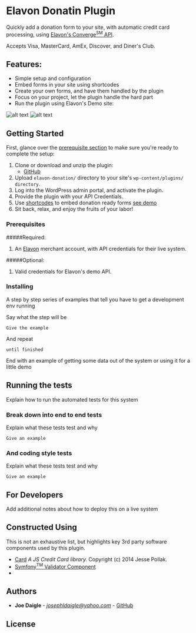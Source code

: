 # Elavon Donatin Plugin

Quickly add a donation form to your site, with automatic credit card processing, using [Elavon's Converge<sup>SM</sup> API](https://www.elavon.com/converge.html).

Accepts Visa, MasterCard, AmEx, Discover, and Diner's Club.
 
## Features:
* Simple setup and configuration
* Embed forms in your site using shortcodes
* Create your own forms, and have them handled by the plugin
* Focus on your project, let the plugin handle the hard part
* Run the plugin using Elavon's Demo site:

![alt text](https://drive.google.com/uc?id=1QCewn05Fp8N2oBkGZMCSGBlmteFub0AU)
![alt text](https://drive.google.com/uc?id=1DeM7EMNGQkgSylvvTiat_cZWAYRB4ub1)

## Getting Started
First, glance over the [prerequisite section](#prereqs) to make sure you're ready to complete the setup:
1. Clone or download and unzip the plugin:
    * [GitHub](https://github.com/josephldaigle/elavon-donation.git)
2. Upload `elavon-donation/` directory to your site's `wp-content/plugins/ directory`.
2. Log into the WordPress admin portal, and activate the plugin.
3. Provide the plugin with your API Credentials.
4. Use [shortcodes](https://codex.wordpress.org/shortcode) to embed donation ready forms [see demo](https://jessepollak.github.io/card/) 
5. Sit back, relax, and enjoy the fruits of your labor!

### Prerequisites<a name="prereqs"></a>

#####Required:
1. An [Elavon](https://www.elavon.com/index.html) merchant account, with API credentials for their live system.

#####Optional:
1. Valid credentials for Elavon's demo API.


### Installing

A step by step series of examples that tell you have to get a development env running

Say what the step will be

```
Give the example
```

And repeat

```
until finished
```

End with an example of getting some data out of the system or using it for a little demo

## Running the tests

Explain how to run the automated tests for this system

### Break down into end to end tests

Explain what these tests test and why

```
Give an example
```

### And coding style tests

Explain what these tests test and why

```
Give an example
```

## For Developers

Add additional notes about how to deploy this on a live system

## Constructed Using
This is not an exhaustive list, but highlights key 3rd party software components used by this plugin.

* [Card](https://github.com/jessepollak/card) *A JS Credit Card library.* Copyright (c) 2014 Jesse Pollak.
* [Symfony<sup>TM</sup> Validator Component](https://symfony.com/components/Validator)
* 


## Authors

* **Joe Daigle** - *josephldaigle@yahoo.com* - [GitHub](https://github.com/josephldaigle)


## License
